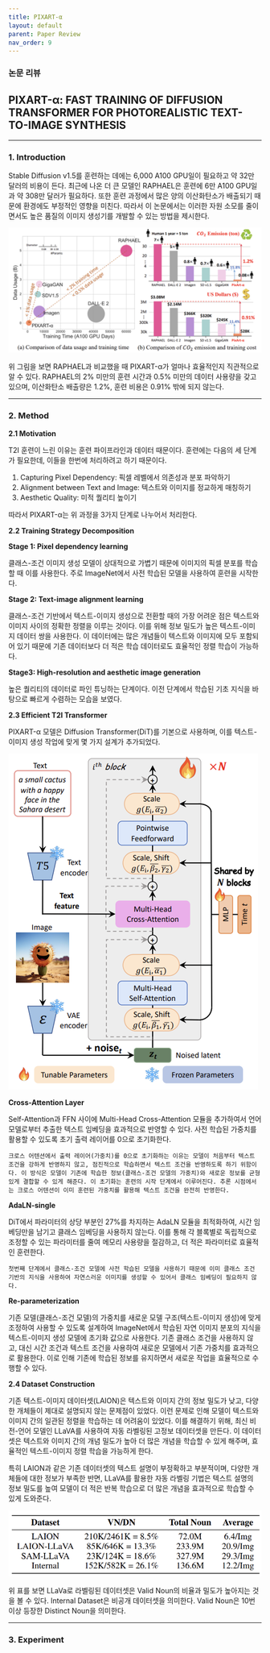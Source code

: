```yaml
---
title: PIXART-α
layout: default
parent: Paper Review
nav_order: 9
---
```


### 논문 리뷰  

## PIXART-α: FAST TRAINING OF DIFFUSION TRANSFORMER FOR PHOTOREALISTIC TEXT-TO-IMAGE SYNTHESIS

---

### **1. Introduction**    

Stable Diffusion v1.5를 훈련하는 데에는 6,000 A100 GPU일이 필요하고 약 32만 달러의 비용이 든다. 최근에 나온 더 큰 모델인 RAPHAEL은 훈련에 6만 A100 GPU일과 약 308만 달러가 필요하다. 또한 훈련 과정에서 많은 양의 이산화탄소가 배출되기 때문에 환경에도 부정적인 영향을 미친다. 따라서 이 논문에서는 이러한 자원 소모를 줄이면서도 높은 품질의 이미지 생성기를 개발할 수 있는 방법을 제시한다.  

![2](../images/Pixart/2.png)

위 그림을 보면 RAPHAEL과 비교했을 때 PIXART-α가 얼마나 효율적인지 직관적으로 알 수 있다. RAPHAEL의 2% 미만의 훈련 시간과 0.5% 미만의 데이터 사용량을 갖고 있으며, 이산화탄소 배출량은 1.2%, 훈련 비용은 0.91% 밖에 되지 않는다.  

---

### **2. Method**  

**2.1 Motivation**  

T2I 훈련이 느린 이유는 훈련 파이프라인과 데이터 때문이다. 훈련에는 다음의 세 단계가 필요한데, 이들을 한번에 처리하려고 하기 때문이다.  

1. Capturing Pixel Dependency: 픽셀 레벨에서 의존성과 분포 파악하기
2. Alignment between Text and Image: 텍스트와 이미지를 정교하게 매칭하기
3. Aesthetic Quality: 미적 퀄리티 높이기

따라서 PIXART-α는 위 과정을 3가지 단계로 나누어서 처리한다.  
  

**2.2 Training Strategy Decomposition**  
  

**Stage 1: Pixel dependency learning**  

클래스-조건 이미지 생성 모델이 상대적으로 가볍기 때문에 이미지의 픽셀 분포를 학습할 때 이를 사용한다. 주로 ImageNet에서 사전 학습된 모델을 사용하여 훈련을 시작한다.  

**Stage 2: Text-image alignment learning**  

클래스-조건 기반에서 텍스트-이미지 생성으로 전환할 때의 가장 어려운 점은 텍스트와 이미지 사이의 정확한 정렬을 이루는 것이다. 이를 위해 정보 밀도가 높은 텍스트-이미지 데이터 쌍을 사용한다. 이 데이터에는 많은 개념들이 텍스트와 이미지에 모두 포함되어 있기 때문에 기존 데이터보다 더 적은 학습 데이터로도 효율적인 정렬 학습이 가능하다.  

**Stage3: High-resolution and aesthetic image generation**  

높은 퀄리티의 데이터로 파인 튜닝하는 단계이다. 이전 단계에서 학습된 기초 지식을 바탕으로 빠르게 수렴하는 모습을 보였다.  


**2.3 Efficient T2I Transformer**  

PIXART-α 모델은 Diffusion Transformer(DiT)를 기본으로 사용하며, 이를 텍스트-이미지 생성 작업에 맞게 몇 가지 설계가 추가되었다. 

![4](../images/Pixart/4.png)

**Cross-Attention Layer**  

Self-Attention과 FFN 사이에 Multi-Head Cross-Attention 모듈을 추가하여서 언어 모델로부터 추출한 텍스트 임베딩을 효과적으로 반영할 수 있다. 사전 학습된 가중치를 활용할 수 있도록 초기 출력 레이어를 0으로 초기화한다. 

```
크로스 어텐션에서 출력 레이어(가중치)를 0으로 초기화하는 이유는 모델이 처음부터 텍스트 조건을 강하게 반영하지 않고, 점진적으로 학습하면서 텍스트 조건을 반영하도록 하기 위함이다. 이 방식은 모델이 기존에 학습한 정보(클래스-조건 모델의 가중치)와 새로운 정보를 균형 있게 결합할 수 있게 해준다. 이 초기화는 훈련의 시작 단계에서 이루어진다. 추론 시점에서는 크로스 어텐션이 이미 훈련된 가중치를 활용해 텍스트 조건을 완전히 반영한다. 
```

**AdaLN-single**  

DiT에서 파라미터의 상당 부분인 27%를 차지하는 AdaLN 모듈을 최적화하여, 시간 임베딩만을 남기고 클래스 임베딩을 사용하지 않는다. 이를 통해 각 블록별로 독립적으로 조정할 수 있는 파라미터를 줄여 메모리 사용량을 절감하고, 더 적은 파라미터로 효율적인 훈련한다.  

```
첫번째 단계에서 클래스-조건 모델에 사전 학습된 모델을 사용하기 때문에 이미 클래스 조건 기반의 지식을 사용하여 자연스러운 이미지를 생성할 수 있어서 클래스 임베딩이 필요하지 않다.  
```

**Re-parameterization**  

기존 모델(클래스-조건 모델)의 가중치를 새로운 모델 구조(텍스트-이미지 생성)에 맞게 조정하여 사용할 수 있도록 설계하여 ImageNet에서 학습된 자연 이미지 분포의 지식을 텍스트-이미지 생성 모델에 초기화 값으로 사용한다. 기존 클래스 조건을 사용하지 않고, 대신 시간 조건과 텍스트 조건을 사용하여 새로운 모델에서 기존 가중치를 효과적으로 활용한다. 이로 인해 기존에 학습된 정보를 유지하면서 새로운 작업을 효율적으로 수행할 수 있다.

**2.4 Dataset Construction**  

기존 텍스트-이미지 데이터셋(LAION)은 텍스트와 이미지 간의 정보 밀도가 낮고, 다양한 개체들이 제대로 설명되지 않는 문제점이 있었다. 이런 문제로 인해 모델이 텍스트와 이미지 간의 일관된 정렬을 학습하는 데 어려움이 있었다. 이를 해결하기 위해, 최신 비전-언어 모델인 LLaVA를 사용하여 자동 라벨링된 고정보 데이터셋을 만든다. 이 데이터셋은 텍스트와 이미지 간의 개념 밀도가 높아 더 많은 개념을 학습할 수 있게 해주며, 효율적인 텍스트-이미지 정렬 학습을 가능하게 한다.

특히 LAION과 같은 기존 데이터셋의 텍스트 설명이 부정확하고 부분적이며, 다양한 개체들에 대한 정보가 부족한 반면, LLaVA를 활용한 자동 라벨링 기법은 텍스트 설명의 정보 밀도를 높여 모델이 더 적은 반복 학습으로 더 많은 개념을 효과적으로 학습할 수 있게 도와준다.  

![Table 1](../images/Pixart/table1.png)

위 표를 보면 LLaVa로 라벨링된 데이터셋은 Valid Noun의 비율과 밀도가 높아지는 것을 볼 수 있다. Internal Dataset은 비공개 데이터셋을 의미한다. Valid Noun은 10번 이상 등장한 Distinct Noun을 의미한다.  

---

### **3. Experiment**  


